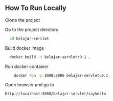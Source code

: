 ## How To Run Locally

Clone the project

Go to the project directory

```bash
  cd belajar-servlet
```

Build docker image

```bash
  docker build -t belajar-servlet:0.1 .
```

Run docker container

```bash
    docker run -p 8080:8080 belajar-servlet:0.1
```

Open browser and go to

```
http://localhost:8080/belajar-servlet/sayhello
```
